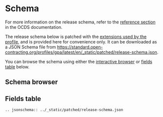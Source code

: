 # Schema

For more information on the release schema, refer to the [reference section](https://standard.open-contracting.org/1.1/en/schema/) in the OCDS documentation.

The release schema below is patched with the [extensions used by the profile](index), and is provided here for convenience only. It can be downloaded as a JSON Schema file from <https://standard.open-contracting.org/profiles/gpa/latest/en/_static/patched/release-schema.json>.

You can browse the schema using either the [interactive browser](#schema-browser) or [fields table](#fields-table) below.

## Schema browser

<script src="../../_static/docson/public/js/widget.js" data-schema="../../../_static/patched/release-schema.json"></script>

## Fields table

```eval_rst
.. jsonschema:: ../_static/patched/release-schema.json
```
